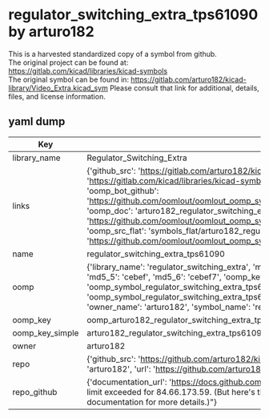 # regulator_switching_extra_tps61090 by arturo182  
This is a harvested standardized copy of a symbol from github.  
The original project can be found at:  
https://gitlab.com/kicad/libraries/kicad-symbols  
The original symbol can be found in:
https://gitlab.com/arturo182/kicad-library/Video_Extra.kicad_sym
Please consult that link for additional, details, files, and license information.  
## yaml dump  
| Key | Value |  
| --- | --- |  
| library_name | Regulator_Switching_Extra |  
| links | {'github_src': 'https://gitlab.com/arturo182/kicad-library/Video_Extra.kicad_sym', 'github_src_repo': 'https://gitlab.com/kicad/libraries/kicad-symbols', 'oomp_bot': 'arturo182_regulator_switching_extra_tps61090/working', 'oomp_bot_github': 'https://github.com/oomlout/oomlout_oomp_symbol_bot/tree/main/arturo182_regulator_switching_extra_tps61090/working', 'oomp_doc': 'arturo182_regulator_switching_extra_tps61090/working', 'oomp_doc_github': 'https://github.com/oomlout/oomlout_oomp_symbol_doc/tree/main/arturo182_regulator_switching_extra_tps61090/working', 'oomp_src_flat': 'symbols_flat/arturo182_regulator_switching_extra_tps61090/working', 'oomp_src_flat_github': 'https://github.com/oomlout/oomlout_oomp_symbol_src/tree/main/arturo182_regulator_switching_extra_tps61090/working'} |  
| name | regulator_switching_extra_tps61090 |  
| oomp | {'library_name': 'regulator_switching_extra', 'md5': 'cebef756c2995b3f91ec195162095cd3', 'md5_10': 'cebef756c2', 'md5_5': 'cebef', 'md5_6': 'cebef7', 'oomp_key': 'oomp_regulator_switching_extra_tps61090', 'oomp_key_extra': 'oomp_symbol_regulator_switching_extra_tps61090', 'oomp_key_full': 'oomp_symbol_regulator_switching_extra_tps61090_cebef7', 'oomp_key_simple': 'regulator_switching_extra_tps61090', 'owner_name': 'arturo182', 'symbol_name': 'regulator_switching_extra_tps61090'} |  
| oomp_key | oomp_arturo182_regulator_switching_extra_tps61090 |  
| oomp_key_simple | arturo182_regulator_switching_extra_tps61090 |  
| owner | arturo182 |  
| repo | {'github_src': 'https://github.com/arturo182/kicad-library/Video_Extra.kicad_sym', 'name': 'kicad-library', 'owner': 'arturo182', 'url': 'https://github.com/arturo182/kicad-library'} |  
| repo_github | {'documentation_url': 'https://docs.github.com/rest/overview/resources-in-the-rest-api#rate-limiting', 'message': "API rate limit exceeded for 84.66.173.59. (But here's the good news: Authenticated requests get a higher rate limit. Check out the documentation for more details.)"} |  

